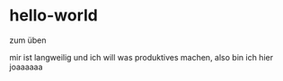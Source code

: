 # hello-world
zum üben

mir ist langweilig und ich will was produktives machen, also bin ich hier
joaaaaaa
